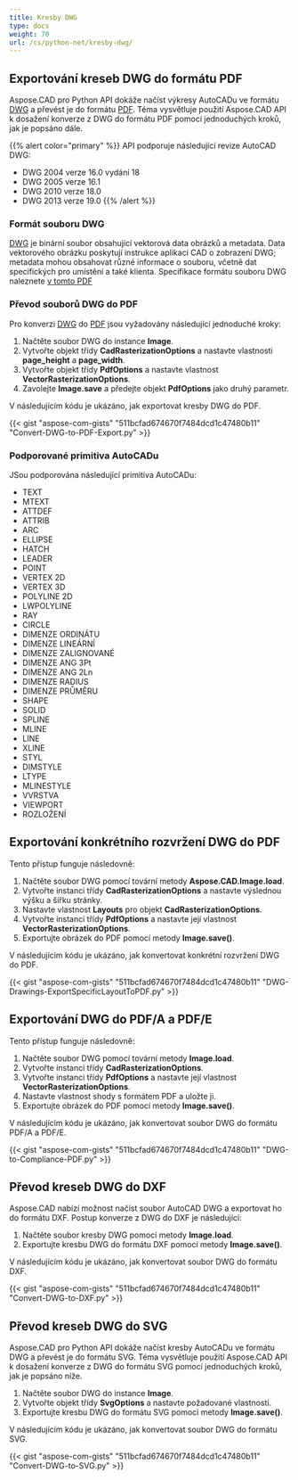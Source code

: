 ```yaml
---
title: Kresby DWG
type: docs
weight: 70
url: /cs/python-net/kresby-dwg/
---
```


## **Exportování kreseb DWG do formátu PDF**

Aspose.CAD pro Python API dokáže načíst výkresy AutoCADu ve formátu [DWG](https://docs.fileformat.com/cad/dwg/) a převést je do formátu [PDF](https://docs.fileformat.com/pdf/). Téma vysvětluje použití Aspose.CAD API k dosažení konverze z DWG do formátu PDF pomocí jednoduchých kroků, jak je popsáno dále.

{{% alert color="primary" %}}
API podporuje následující revize AutoCAD DWG:
- DWG 2004 verze 16.0 vydání 18
- DWG 2005 verze 16.1
- DWG 2010 verze 18.0
- DWG 2013 verze 19.0
{{% /alert %}}

### **Formát souboru DWG**

[DWG](https://docs.fileformat.com/cad/dwg/) je binární soubor obsahující vektorová data obrázků a metadata. Data vektorového obrázku poskytují instrukce aplikaci CAD o zobrazení DWG; metadata mohou obsahovat různé informace o souboru, včetně dat specifických pro umístění a také klienta. Specifikace formátu souboru DWG naleznete [v tomto PDF](http://opendesign.com/files/guestdownloads/OpenDesign_Specification_for_.dwg_files.pdf)

### **Převod souborů DWG do PDF**

Pro konverzi [DWG](https://docs.fileformat.com/cad/dwg/) do [PDF](https://docs.fileformat.com/pdf/) jsou vyžadovány následující jednoduché kroky:

1. Načtěte soubor DWG do instance **Image**.
1. Vytvořte objekt třídy **CadRasterizationOptions** a nastavte vlastnosti **page_height** a **page_width**.
1. Vytvořte objekt třídy **PdfOptions** a nastavte vlastnost **VectorRasterizationOptions**.
1. Zavolejte **Image.save** a předejte objekt **PdfOptions** jako druhý parametr.

V následujícím kódu je ukázáno, jak exportovat kresby DWG do PDF.

{{< gist "aspose-com-gists" "511bcfad674670f7484dcd1c47480b11" "Convert-DWG-to-PDF-Export.py" >}}

### **Podporované primitiva AutoCADu**

JSou podporována následující primitiva AutoCADu:

- TEXT
- MTEXT
- ATTDEF
- ATTRIB
- ARC
- ELLIPSE
- HATCH
- LEADER
- POINT
- VERTEX 2D
- VERTEX 3D
- POLYLINE 2D
- LWPOLYLINE
- RAY
- CIRCLE
- DIMENZE ORDINÁTU
- DIMENZE LINEÁRNÍ
- DIMENZE ZALIGNOVANÉ
- DIMENZE ANG 3Pt
- DIMENZE ANG 2Ln
- DIMENZE RADIUS
- DIMENZE PRŮMĚRU
- SHAPE
- SOLID
- SPLINE
- MLINE
- LINE
- XLINE
- STYL
- DIMSTYLE
- LTYPE
- MLINESTYLE
- VVRSTVA
- VIEWPORT
- ROZLOŽENÍ

## **Exportování konkrétního rozvržení DWG do PDF**

Tento přístup funguje následovně:

1. Načtěte soubor DWG pomocí tovární metody **Aspose.CAD.Image.load**.
1. Vytvořte instanci třídy **CadRasterizationOptions** a nastavte výslednou výšku a šířku stránky.
1. Nastavte vlastnost **Layouts** pro objekt **CadRasterizationOptions**.
1. Vytvořte instanci třídy **PdfOptions** a nastavte její vlastnost **VectorRasterizationOptions**.
1. Exportujte obrázek do PDF pomocí metody **Image.save()**.

V následujícím kódu je ukázáno, jak konvertovat konkrétní rozvržení DWG do PDF.

{{< gist "aspose-com-gists" "511bcfad674670f7484dcd1c47480b11" "DWG-Drawings-ExportSpecificLayoutToPDF.py" >}}

## **Exportování DWG do PDF/A a PDF/E**

Tento přístup funguje následovně:

1. Načtěte soubor DWG pomocí tovární metody **Image.load**.
1. Vytvořte instanci třídy **CadRasterizationOptions**.
1. Vytvořte instanci třídy **PdfOptions** a nastavte její vlastnost **VectorRasterizationOptions**.
1. Nastavte vlastnost shody s formátem PDF a uložte ji.
1. Exportujte obrázek do PDF pomocí metody **Image.save()**.

V následujícím kódu je ukázáno, jak konvertovat soubor DWG do formátu PDF/A a PDF/E.

{{< gist "aspose-com-gists" "511bcfad674670f7484dcd1c47480b11" "DWG-to-Compliance-PDF.py" >}}

## **Převod kreseb DWG do DXF**

Aspose.CAD nabízí možnost načíst soubor AutoCAD DWG a exportovat ho do formátu DXF. Postup konverze z DWG do DXF je následující:

1. Načtěte soubor kresby DWG pomocí metody **Image.load**.
1. Exportujte kresbu DWG do formátu DXF pomocí metody **Image.save()**.

V následujícím kódu je ukázáno, jak konvertovat soubor DWG do formátu DXF.

{{< gist "aspose-com-gists" "511bcfad674670f7484dcd1c47480b11" "Convert-DWG-to-DXF.py" >}}

## **Převod kreseb DWG do SVG**

Aspose.CAD pro Python API dokáže načíst kresby AutoCADu ve formátu DWG a převést je do formátu SVG. Téma vysvětluje použití Aspose.CAD API k dosažení konverze z DWG do formátu SVG pomocí jednoduchých kroků, jak je popsáno níže.

1. Načtěte soubor DWG do instance **Image**.
1. Vytvořte objekt třídy **SvgOptions** a nastavte požadované vlastnosti.
1. Exportujte kresbu DWG do formátu SVG pomocí metody **Image.save()**.

V následujícím kódu je ukázáno, jak konvertovat soubor DWG do formátu SVG.

{{< gist "aspose-com-gists" "511bcfad674670f7484dcd1c47480b11" "Convert-DWG-to-SVG.py" >}}
